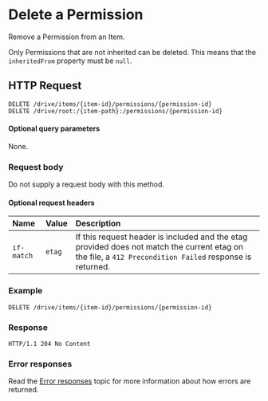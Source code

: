 # Delete a Permission

Remove a Permission from an Item.

Only Permissions that are not inherited can be deleted. This means that the `inheritedFrom`
property must be `null`.

## HTTP Request

<!-- { "blockType": "ignored" } -->
```
DELETE /drive/items/{item-id}/permissions/{permission-id}
DELETE /drive/root:/{item-path}:/permissions/{permission-id}
```

#### Optional query parameters
None.

### Request body
Do not supply a request body with this method.

#### Optional request headers

| Name       | Value  | Description                                                                                                                                                      |
|:-----------|:-------|:-----------------------------------------------------------------------------------------------------------------------------------------------------------------|
| `if-match` | `etag` | If this request header is included and the etag provided does not match the current etag on the file, a `412 Precondition Failed` response is returned. |


### Example

<!-- {"blockType": "request", "name": "delete-permission", "scopes": "files.readwrite" } -->
```
DELETE /drive/items/{item-id}/permissions/{permission-id}
```

### Response
<!-- {"blockType": "response"} -->
```http
HTTP/1.1 204 No Content
```

### Error responses

Read the [Error responses][error-response] topic for more information about
how errors are returned.

[error-response]: ../misc/errors.md

<!-- {
  "type": "#page.annotation",
  "description": "Delete an item's permissions",
  "keywords": "permission, permissions, sharing, remove permissions, delete permissions",
  "section": "documentation",
  "tocPath": "Sharing/Delete Permissions"
} -->
